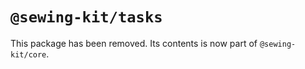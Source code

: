 # `@sewing-kit/tasks`

This package has been removed. Its contents is now part of `@sewing-kit/core`.
